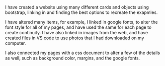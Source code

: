 I have created a website using many different cards and objects using bootstrap, linking in and finding the best options to recreate the exapmles.

I have altered many items, for example, I linked in google fonts, to alter the font style for all of my pages, and have used the same for each page to create continuity. I have also linked in images from the web, and have created files in VS code to use photos that I had downloaded on my computer. 

I also connected my pages with a css document to alter a few of the details as well, such as background color, margins, and the google fonts. 

